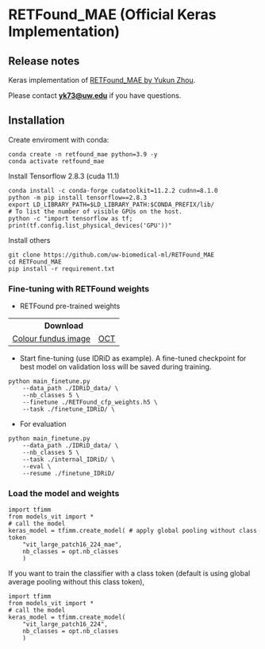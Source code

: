 # RETFound_MAE (Official Keras Implementation)

## Release notes

Keras implementation of [RETFound_MAE by Yukun Zhou](https://github.com/rmaphoh/RETFound_MAE).

Please contact 	**yk73@uw.edu** if you have questions.

## Installation

Create enviroment with conda:

```
conda create -n retfound_mae python=3.9 -y
conda activate retfound_mae
```

Install Tensorflow 2.8.3 (cuda 11.1)
```
conda install -c conda-forge cudatoolkit=11.2.2 cudnn=8.1.0
python -m pip install tensorflow==2.8.3
export LD_LIBRARY_PATH=$LD_LIBRARY_PATH:$CONDA_PREFIX/lib/
# To list the number of visible GPUs on the host.
python -c "import tensorflow as tf; print(tf.config.list_physical_devices('GPU'))"
```

Install others
```
git clone https://github.com/uw-biomedical-ml/RETFound_MAE
cd RETFound_MAE
pip install -r requirement.txt
```


### Fine-tuning with RETFound weights

- RETFound pre-trained weights

<table>
  <tr>
    <th colspan="2">Download</th>
  </tr>
<tr>
    <td><a href="https://drive.google.com/file/d/194RKGSKZr-zJfeaSpD1QXHqzQvEFkDf-/view?usp=sharing">Colour fundus image</a></td>
    <td><a href="https://drive.google.com/file/d/10Pehch-CndYhcRHjslPd7SOEzbQJAouK/view?usp=sharing">OCT</a></td>
  </tr>
</table>


- Start fine-tuning (use IDRiD as example). A fine-tuned checkpoint for best model on validation loss will be saved during training. 
```
python main_finetune.py
    --data_path ./IDRiD_data/ \
    --nb_classes 5 \ 
    --finetune ./RETFound_cfp_weights.h5 \ 
    --task ./finetune_IDRiD/ \
```

- For evaluation
```
python main_finetune.py
    --data_path ./IDRiD_data/ \
    --nb_classes 5 \ 
    --task ./internal_IDRiD/ \    
    --eval \
    --resume ./finetune_IDRiD/
```


### Load the model and weights
```
import tfimm
from models_vit import *
# call the model
keras_model = tfimm.create_model( # apply global pooling without class token
    "vit_large_patch16_224_mae",
    nb_classes = opt.nb_classes
    )
```

If you want to train the classifier with a class token (default is using global average pooling without this class token), 
```
import tfimm
from models_vit import *
# call the model
keras_model = tfimm.create_model(
    "vit_large_patch16_224",
    nb_classes = opt.nb_classes
    )
```
